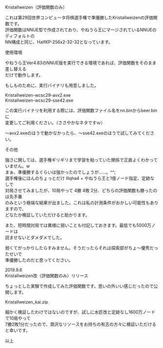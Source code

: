 Kristallweizen（評価関数のみ）  
  
これは第29回世界コンピュータ将棋選手権で準優勝したKristallweizenの評価関数です。  
評価関数はNNUE型で作成されており、やねうら王にマージされているNNUEのディフォルトの  
NN構成と同じ、HalfKP-256x2-32-32となっています。  
  
使用環境  
  
やねうら王Ver4.83のNNUE版を実行できる環境であれば、評価関数をそのまま差し替える  
だけで動作します。  
  
もしものために、実行バイナリも用意しました。 
   
Kristallweizen-wcsc29-avx2.exe  
Kristallweizen-wcsc29-sse42.exe  
  
この実行バイナリを利用する際には、評価関数ファイル名をnn.binからbeer.binに  
変更してご利用ください。（ささやかなネタですｗ）  
  
～avx2.exeのほうで動かなかったら、～sse42.exeのほうで試してみてください。  
  
その他  
  
強さに関しては、選手権ギリギリまで学習を粘っていた関係で正直よくわかっていません。w  
まぁ、準優勝するぐらいは強かったのでしょうが……。^^;  
選手権後にほんのちょっとだけ illqha4 + やねうら王と1億ノード指定、定跡なしで  
対局させてみましたが、10局やって 4勝 4敗 2分、どちらの評価関数も勝ったのは先手番  
のみという極端な結果が出ました。これは私の計測条件がおかしい可能性もありますので、  
どなたか検証していただけると助かります。  

また、短時間対局では異様に弱いことも付記しておきます。最低でも5000万ノードは  
読ませないとダメダメでした。  
  
弱くてがっかりしたらすみません。そうだったらそれは探索部がちょ～優秀だったせいで  
準優勝したのだと思ってください。  
  
  
2019.9.6  
Kristallweizen改（評価関数のみ）リリース  
  
ちょっとした実験で作成してみた評価関数です。思いの外いい感じだったので公開します。  
  
Kristallweizen_kai.zip  
  
細かく検証したわけではないのですが、試しに水匠改と定跡なし1600万ノードで10局やって  
7勝2敗1分だったので、潤沢なリソースをお持ちの有志の方々に検証いただけると幸いです。  
  
以上  
